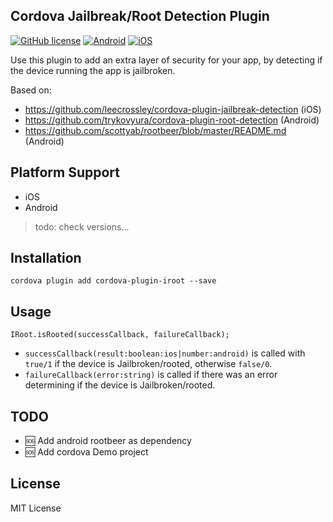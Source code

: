 ## Cordova Jailbreak/Root Detection Plugin

[![GitHub license](https://img.shields.io/badge/license-MIT-blue.svg)](https://raw.githubusercontent.com/WuglyakBolgoink/cordova-plugin-iroot/master/LICENSE)
[![Android](https://img.shields.io/badge/android-success-green.svg)](https://shields.io)
[![iOS](https://img.shields.io/badge/iOS-success-green.svg)](https://shields.io)


Use this plugin to add an extra layer of security for your app, by detecting if the device running the app is jailbroken.

Based on:

- https://github.com/leecrossley/cordova-plugin-jailbreak-detection (iOS)
- https://github.com/trykovyura/cordova-plugin-root-detection (Android)
- https://github.com/scottyab/rootbeer/blob/master/README.md (Android)

## Platform Support

- iOS
- Android

> todo: check versions...

## Installation

```
cordova plugin add cordova-plugin-iroot --save
```


## Usage


```
IRoot.isRooted(successCallback, failureCallback);
```

- `successCallback(result:boolean:ios|number:android)` is called with `true/1` if the device is Jailbroken/rooted, otherwise `false/0`.
- `failureCallback(error:string)` is called if there was an error determining if the device is Jailbroken/rooted.


## TODO

- :sos: Add android rootbeer as dependency
- :sos: Add cordova Demo project

## License

MIT License
